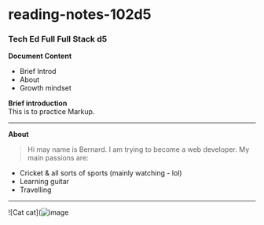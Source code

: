 # reading-notes-102d5
### Tech Ed Full  Full Stack d5  

**Document Content**  

- Brief Introd
- About
- Growth mindset

**Brief introduction**  
This is to practice Markup.   


----
**About**  
>Hi may name is Bernard. I am trying to become a web developer. My main passions are:

- Cricket & all sorts of sports (mainly watching - lol)
- Learning guitar
- Travelling  
---- 
![Cat cat](![image](https://github.com/bernardfernando/reading-notes-102d5/assets/135609352/a3c8c666-11fc-419a-a393-b8cdf5cc7713)  






